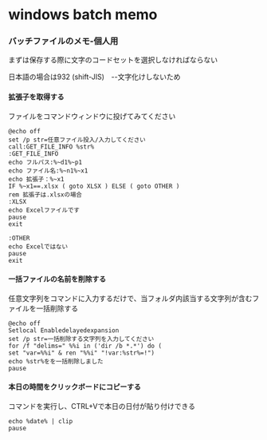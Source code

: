 # windows batch memo
 ### バッチファイルのメモ-個人用

まずは保存する際に文字のコードセットを選択しなければならない

日本語の場合は932 (shift-JIS)　--文字化けしないため



#### 拡張子を取得する

ファイルをコマンドウィンドウに投げてみてください

```batch
@echo off
set /p str=任意ファイル投入/入力してください
call:GET_FILE_INFO %str%
:GET_FILE_INFO
echo フルパス:%~d1%~p1
echo ファイル名:%~n1%~x1
echo 拡張子：%~x1
IF %~x1==.xlsx ( goto XLSX ) ELSE ( goto OTHER )
rem 拡張子は.xlsxの場合
:XLSX
echo Excelファイルです
pause
exit

:OTHER
echo Excelではない
pause
exit
```

#### 一括ファイルの名前を削除する

任意文字列をコマンドに入力するだけで、当フォルダ内該当する文字列が含むファイルを一括削除する

```batch
@echo off
Setlocal Enabledelayedexpansion
set /p str=一括削除する文字列を入力してください
for /f "delims=" %%i in ('dir /b *.*') do (
set "var=%%i" & ren "%%i" "!var:%str%=!")
echo %str%をを一括削除しました
pause
```

#### 本日の時間をクリックボードにコピーする

コマンドを実行し、CTRL+Vで本日の日付が貼り付けできる

```batch
echo %date% | clip
pause
```

